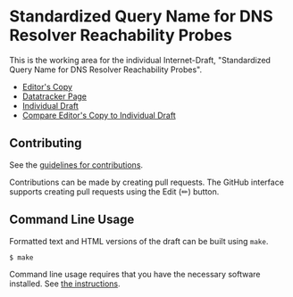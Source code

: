 # Standardized Query Name for DNS Resolver Reachability Probes

This is the working area for the individual Internet-Draft, "Standardized Query Name for DNS Resolver Reachability Probes".

* [Editor's Copy](https://bemasc.github.io/probe-name/#go.draft-sst-dnsop-probe-name.html)
* [Datatracker Page](https://datatracker.ietf.org/doc/draft-sst-dnsop-probe-name)
* [Individual Draft](https://datatracker.ietf.org/doc/html/draft-sst-dnsop-probe-name)
* [Compare Editor's Copy to Individual Draft](https://bemasc.github.io/probe-name/#go.draft-sst-dnsop-probe-name.diff)


## Contributing

See the
[guidelines for contributions](https://github.com/bemasc/probe-name/blob/main/CONTRIBUTING.md).

Contributions can be made by creating pull requests.
The GitHub interface supports creating pull requests using the Edit (✏) button.


## Command Line Usage

Formatted text and HTML versions of the draft can be built using `make`.

```sh
$ make
```

Command line usage requires that you have the necessary software installed.  See
[the instructions](https://github.com/martinthomson/i-d-template/blob/main/doc/SETUP.md).

